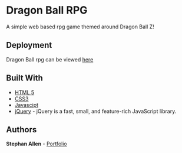 # Dragon Ball RPG

A simple web based rpg game themed around Dragon Ball Z!

## Deployment
Dragon Ball rpg can be viewed [here](https://sallen2.github.io/rpg-game/)

## Built With

* [HTML 5](https://developer.mozilla.org/en-US/docs/Web/Guide/HTML/HTML5)
* [CSS3](https://developer.mozilla.org/en-US/docs/Web/CSS/CSS3)
* [Javascipt](https://developer.mozilla.org/en-US/docs/Web/JavaScript)
* [jQuery](https://jquery.com/) - jQuery is a fast, small, and feature-rich JavaScript library.

## Authors

**Stephan Allen** - [Portfolio](https://github.com/PurpleBooth)
